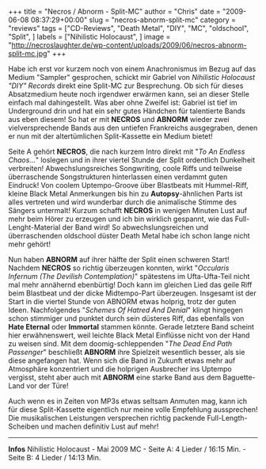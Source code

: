 +++
title = "Necros / Abnorm - Split-MC"
author = "Chris"
date = "2009-06-08 08:37:29+00:00"
slug = "necros-abnorm-split-mc"
category = "reviews"
tags = ["CD-Reviews", "Death Metal", "DIY", "MC", "oldschool", "Split", ]
labels = ["Nihilistic Holocaust", ]
image = "http://necroslaughter.de/wp-content/uploads/2009/06/necros-abnorm-split-mc.jpg"
+++

Habe ich erst vor kurzem noch von einem Anachronismus im Bezug auf das Medium "Sampler" gesprochen, schickt mir Gabriel von _Nihilistic Holocaust "DIY" Records_ direkt eine Split-MC zur Besprechung. Ob sich für dieses Absatzmedium heute noch irgendwer erwärmen kann, sei an dieser Stelle einfach mal dahingestellt. Was aber ohne Zweifel ist: Gabriel ist tief im Underground drin und hat ein sehr gutes Händchen für talentierte Bands aus eben diesem! So hat er mit **NECROS** und **ABNORM** wieder zwei vielversprechende Bands aus den untiefen Frankreichs ausgegraben, denen er nun mit der altertümlichen Split-Kassette ein Medium bietet!

Seite A gehört **NECROS**, die nach kurzem Intro direkt mit "_To An Endless Chaos..._" loslegen und in ihrer viertel Stunde der Split ordentlich Dunkelheit verbreiten! Abwechslungsreiches Songwriting, coole Riffs und teilweise überraschende Songstrukturen hinterlassen einen verdammt guten Eindruck! Von coolem Uptempo-Groove über Blastbeats mit Hummel-Riff, kleine Black Metal Anmerkungen bis hin zu **Autopsy**-ähnlichen Parts ist alles vertreten und wird wunderbar durch die animalische Stimme des Sängers untermalt!
Kurzum schafft **NECROS** in wenigen Minuten Lust auf mehr beim Hörer zu erzeugen und ich bin wirklich gespannt, wie das Full-Lenght-Material der Band wird! So abwechslungsreichen und überraschenden oldschool düster Death Metal habe ich schon lange nicht mehr gehört!



Nun haben **ABNORM** auf ihrer hälfte der Split einen schweren Start! Nachdem **NECROS** so richtig überzeugen konnten, wirkt "_Occularis Infernum (The Devilish Contemplation)_" spätestens im Ufta-Ufta-Teil nicht mal mehr annähernd ebenbürtig! Doch kann im gleichen Lied das geile Riff beim Blastbeat und der dicke Midtempo-Part überzeugen. Insgesamt ist der Start in die viertel Stunde von ABNORM etwas holprig, trotz der guten Ideen. Nachfolgendes "_Schemes Of Hatred And Denial_" klingt hingegen schon stimmiger und punktet durch sein düsteres Riff, das ebenfalls von **Hate Eternal** oder **Immortal** stammen könnte. Gerade letztere Band scheint hier erwähnenswert, weil leichte Black Metal Einflüsse nicht von der Hand zu weisen sind. Mit dem doomig-schleppenden "_The Dead End Path Passenger_" beschließt **ABNORM** ihre Spielzeit wesentlich besser, als sie diese angefangen hat. Wenn sich die Band in Zukunft etwas mehr auf Atmosphäre konzentriert und die holprigen Ausbrecher ins Uptempo vergisst, steht aber auch mit **ABNORM** eine starke Band aus dem Baguette-Land vor der Türe!



Auch wenn es in Zeiten von MP3s etwas seltsam Anmuten mag, kann ich für diese Split-Kassette eigentlich nur meine volle Empfehlung aussprechen! Die musikalischen Leistungen versprechen richtig packende Full-Length-Scheiben und machen definitiv Lust auf mehr!



---
**Infos**
Nihilistic Holocaust - Mai 2009
MC - Seite A: 4 Lieder / 16:15 Min. - Seite B: 4 Lieder / 14:13 Min.
